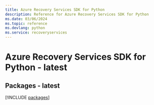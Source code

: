 ```yaml
---
title: Azure Recovery Services SDK for Python
description: Reference for Azure Recovery Services SDK for Python
ms.date: 03/06/2024
ms.topic: reference
ms.devlang: python
ms.service: recoveryservices
---
```

# Azure Recovery Services SDK for Python - latest
## Packages - latest
[!INCLUDE [packages](recovery-services-index.md)]